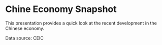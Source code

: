# Chine Economy Snapshot

This presentation provides a quick look at the recent development in the Chinese economy. 

Data source: CEIC